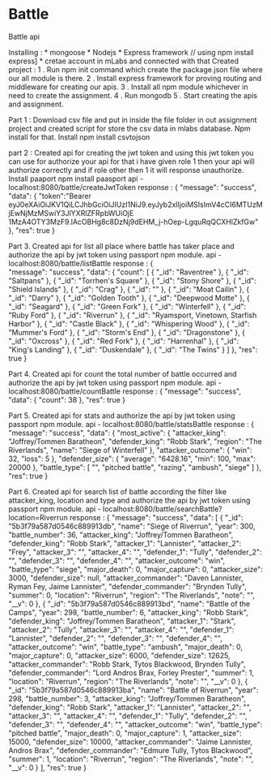 # Battle
Battle api

Installing : 
	* mongoose
	* Nodejs
	* Express framework // using npm install express]
    * cretae account in mLabs and connected with that
Created project : 
	1 . Run npm init command which create the package.json file where our all module is there.
	2 . Install express framework for proving routing and middleware for creating our apis.
	3 . Install all npm module whichever in need to create the assignment.
	4 . Run mongodb
	5 . Start creating the apis and assignment.

Part 1 : Download csv file and put in inside the file folder in out assignment project and created script for store the csv data in mlabs database.
	 Npm install for that.
	 Install
	 npm install csvtojson

part 2 : Created api for creating the jwt token and using this jwt token you can use for authorize your api for that i have given role 1 then your api will 	 authorize correctly and if role other then 1 it will response unauthorize.
	 Install paaport
	 npm install paasport
	 api - localhost:8080/battle/createJwtToken
	 response : {
			"message": "success",
			"data": {
				"token":"Bearer eyJ0eXAiOiJKV1QiLCJhbGciOiJIUzI1NiJ9.eyJyb2xlIjoiMSIsImV4cCI6MTUzMjEwNjMzMSwiY3JlYXRlZFRpbWUiOjE
				 1MzA4OTY3MzF9.lAcOBHg8c8DzNj9dEHM_j-hOep-LgquRqQCXHlZkfGw"
			},
			"res": true
	   }

Part 3. Created api for list all place where battle has taker place and authorize the api by jwt token using passport npm module.
	api - localhost:8080/battle/listBattle
	response : {   
			"message": "success",
			"data": {
			"count": [
			{
                "_id": "Raventree"
            },
		    {
                "_id": "Saltpans"
            },
            {
                "_id": "Torrhen's Square"
            },
            {
                "_id": "Stony Shore"
            },
            {
                "_id": "Shield Islands"
            },
            {
                "_id": "Crag"
            },
            {
                "_id": ""
            },
            {
                "_id": "Moat Cailin"
            },
            {
                "_id": "Darry"
            },
            {
                "_id": "Golden Tooth"
            },
            {
                "_id": "Deepwood Motte"
            },
            {
                "_id": "Seagard"
            },
            {
                "_id": "Green Fork"
            },
            {
                "_id": "Winterfell"
            },
            {
                "_id": "Ruby Ford"
            },
            {
                "_id": "Riverrun"
            },
            {
                "_id": "Ryamsport, Vinetown, Starfish Harbor"
            },
            {
                "_id": "Castle Black"
            },
            {
                "_id": "Whispering Wood"
            },
            {
                "_id": "Mummer's Ford"
            },
            {
                "_id": "Storm's End"
            },
            {
                "_id": "Dragonstone"
            },
            {
                "_id": "Oxcross"
            },
            {
                "_id": "Red Fork"
            },
            {
                "_id": "Harrenhal"
            },
            {
                "_id": "King's Landing"
            },
            {
                "_id": "Duskendale"
            },
            {
                "_id": "The Twins"
            }
        ]
    },
    "res": true
}

Part 4. Created api for count the total number of battle occurred and authorize the api by jwt token using passport npm module.
    api - localhost:8080/battle/countBattle
    response : {
        "message": "success",
        "data": {
            "count": 38
        },
        "res": true
    }

Part 5. Created api for stats and authorize the api by jwt token using passport npm module.
    api - localhost:8080/battle/statsBattle
    response : {
        "message": "success",
        "data": {
            "most_active": {
                "attacker_king": "Joffrey/Tommen Baratheon",
                "defender_king": "Robb Stark",
                "region": "The Riverlands",
                "name": "Siege of Winterfell"
            },
            "attacker_outcome": {
                "win": 32,
                "loss": 5
            },
            "defender_size": {
                "average": "6428.16",
                "min": 100,
                "max": 20000
            },
            "battle_type": [
                "",
                "pitched battle",
                "razing",
                "ambush",
                "siege"
            ]
        },
        "res": true
    }

Part 6. Created api for search list of battle according the filter like attacker_king, location and type and authorize the api by jwt token using passport npm 	module.
	api - localhost:8080/battle/searchBattle?location=Riverrun
    response : {
        "message": "success",
        "data": [
            {
                "_id": "5b3f79a587d0546c889913db",
                "name": "Siege of Riverrun",
                "year": 300,
                "battle_number": 36,
                "attacker_king": "Joffrey/Tommen Baratheon",
                "defender_king": "Robb Stark",
                "attacker_1": "Lannister",
                "attacker_2": "Frey",
                "attacker_3": "",
                "attacker_4": "",
                "defender_1": "Tully",
                "defender_2": "",
                "defender_3": "",
                "defender_4": "",
                "attacker_outcome": "win",
                "battle_type": "siege",
                "major_death": 0,
                "major_capture": 0,
                "attacker_size": 3000,
                "defender_size": null,
                "attacker_commander": "Daven Lannister, Ryman Fey, Jaime Lannister",
                "defender_commander": "Brynden Tully",
                "summer": 0,
                "location": "Riverrun",
                "region": "The Riverlands",
                "note": "",
                "__v": 0
            },
            {
                "_id": "5b3f79a587d0546c889913bd",
                "name": "Battle of the Camps",
                "year": 298,
                "battle_number": 6,
                "attacker_king": "Robb Stark",
                "defender_king": "Joffrey/Tommen Baratheon",
                "attacker_1": "Stark",
                "attacker_2": "Tully",
                "attacker_3": "",
                "attacker_4": "",
                "defender_1": "Lannister",
                "defender_2": "",
                "defender_3": "",
                "defender_4": "",
                "attacker_outcome": "win",
                "battle_type": "ambush",
                "major_death": 0,
                "major_capture": 0,
                "attacker_size": 6000,
                "defender_size": 12625,
                "attacker_commander": "Robb Stark, Tytos Blackwood, Brynden Tully",
                "defender_commander": "Lord Andros Brax, Forley Prester",
                "summer": 1,
                "location": "Riverrun",
                "region": "The Riverlands",
                "note": "",
                "__v": 0
            },
            {
                "_id": "5b3f79a587d0546c889913ba",
                "name": "Battle of Riverrun",
                "year": 298,
                "battle_number": 3,
                "attacker_king": "Joffrey/Tommen Baratheon",
                "defender_king": "Robb Stark",
                "attacker_1": "Lannister",
                "attacker_2": "",
                "attacker_3": "",
                "attacker_4": "",
                "defender_1": "Tully",
                "defender_2": "",
                "defender_3": "",
                "defender_4": "",
                "attacker_outcome": "win",
                "battle_type": "pitched battle",
                "major_death": 0,
                "major_capture": 1,
                "attacker_size": 15000,
                "defender_size": 10000,
                "attacker_commander": "Jaime Lannister, Andros Brax",
                "defender_commander": "Edmure Tully, Tytos Blackwood",
                "summer": 1,
                "location": "Riverrun",
                "region": "The Riverlands",
                "note": "",
                "__v": 0
            }
        ],
        "res": true
    }
